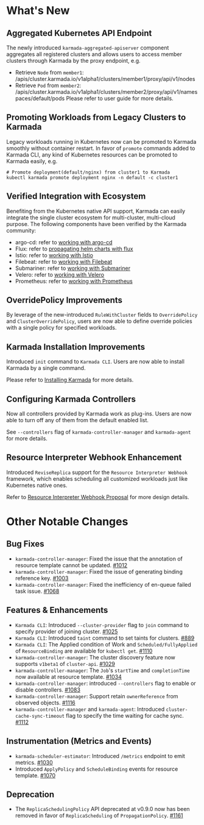 # What's New
## Aggregated Kubernetes API Endpoint
The newly introduced `karmada-aggregated-apiserver` component aggregates all registered clusters and allows users to 
access member clusters through Karmada by the proxy endpoint, e.g.

- Retrieve `Node` from `member1`:  /apis/cluster.karmada.io/v1alpha1/clusters/member1/proxy/api/v1/nodes
- Retrieve `Pod` from `member2`: /apis/cluster.karmada.io/v1alpha1/clusters/member2/proxy/api/v1/namespaces/default/pods
  Please refer to user guide for more details.
  

## Promoting Workloads from Legacy Clusters to Karmada
Legacy workloads running in Kubernetes now can be promoted to Karmada smoothly without container restart.
In favor of `promote` commands added to Karmada CLI, any kind of Kubernetes resources can be promoted to Karmada easily, e.g.

```shell
# Promote deployment(default/nginx) from cluster1 to Karmada
kubectl karmada promote deployment nginx -n default -c cluster1
```


## Verified Integration with Ecosystem
Benefiting from the Kubernetes native API support, Karmada can easily integrate the single cluster ecosystem for multi-cluster, 
multi-cloud purpose. The following components have been verified by the Karmada community:

- argo-cd: refer to [working with argo-cd](../working-with-argocd.md)
- Flux: refer to [propagating helm charts with flux](https://github.com/karmada-io/karmada/issues/861#issuecomment-998540302)
- Istio: refer to [working with Istio](../working-with-istio-on-flat-network.md)
- Filebeat: refer to [working with Filebeat](../working-with-filebeat.md)
- Submariner: refer to [working with Submariner](../working-with-submariner.md)
- Velero: refer to [working with Velero](../working-with-velero.md)
- Prometheus: refer to [working with Prometheus](../working-with-prometheus.md)


## OverridePolicy Improvements
By leverage of the new-introduced `RuleWithCluster` fields to `OverridePolicy` and `ClusterOverridePolicy`, users are now 
able to define override policies with a single policy for specified workloads.

## Karmada Installation Improvements
Introduced `init` command to `Karmada CLI`. Users are now able to install Karmada by a single command.

Please refer to [Installing Karmada](../installation/installation.md) for more details.


## Configuring Karmada Controllers
Now all controllers provided by Karmada work as plug-ins. Users are now able to turn off any of them from the default 
enabled list.

See `--controllers` flag of `karmada-controller-manager` and `karmada-agent` for more details.


## Resource Interpreter Webhook Enhancement
Introduced `ReviseReplica` support for the `Resource Interpreter Webhook` framework, which enables scheduling all 
customized workloads just like Kubernetes native ones.

Refer to [Resource Interpreter Webhook Proposal](../proposals/resource-interpreter-webhook/README.md) for more design details.


# Other Notable Changes
## Bug Fixes
- `karmada-controller-manager`: Fixed the issue that the annotation of resource template cannot be updated. [#1012](https://github.com/karmada-io/karmada/pull/1025)
- `karmada-controller-manager`: Fixed the issue of generating binding reference key. [#1003](https://github.com/karmada-io/karmada/pull/1025)
- `karmada-controller-manager`: Fixed the inefficiency of en-queue failed task issue. [#1068](https://github.com/karmada-io/karmada/pull/1025)
## Features & Enhancements
- `Karmada CLI`: Introduced `--cluster-provider` flag to `join` command to specify provider of joining cluster. [#1025](https://github.com/karmada-io/karmada/pull/1025)
- `Karmada CLI`: Introduced `taint` command to set taints for clusters. [#889](https://github.com/karmada-io/karmada/pull/1025)
- `Karmada CLI`: The Applied condition of Work and `Scheduled/FullyApplied` of `ResourceBinding` are available for `kubectl get`. [#1110](https://github.com/karmada-io/karmada/pull/1025)
- `karmada-controller-manager`: The cluster discovery feature now supports `v1beta1` of `cluster-api`. [#1029](https://github.com/karmada-io/karmada/pull/1025)
- `karmada-controller-manager`: The `Job`'s `startTime` and `completionTime` now available at resource template. [#1034](https://github.com/karmada-io/karmada/pull/1025)
- `karmada-controller-manager`: introduced `--controllers` flag to enable or disable controllers. [#1083](https://github.com/karmada-io/karmada/pull/1025)
- `karmada-controller-manager`: Support retain `ownerReference` from observed objects. [#1116](https://github.com/karmada-io/karmada/pull/1025)
- `karmada-controller-manager` and `karmada-agent`: Introduced `cluster-cache-sync-timeout` flag to specify the time waiting for cache sync. [#1112](https://github.com/karmada-io/karmada/pull/1025)
## Instrumentation (Metrics and Events)
- `karmada-scheduler-estimator`: Introduced `/metrics` endpoint to emit metrics. [#1030](https://github.com/karmada-io/karmada/pull/1025)
- Introduced `ApplyPolicy` and `ScheduleBinding` events for resource template. [#1070](https://github.com/karmada-io/karmada/pull/1025)
## Deprecation
- The `ReplicaSchedulingPolicy` API deprecated at v0.9.0 now has been removed in favor of `ReplicaScheduling` of `PropagationPolicy`. [#1161](https://github.com/karmada-io/karmada/pull/1025)
